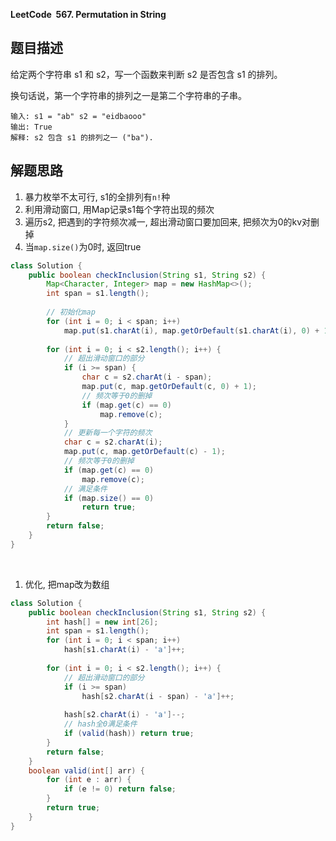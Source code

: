 **LeetCode&nbsp;&nbsp;567. Permutation in String**

## 题目描述

给定两个字符串 s1 和 s2，写一个函数来判断 s2 是否包含 s1 的排列。

换句话说，第一个字符串的排列之一是第二个字符串的子串。

```
输入: s1 = "ab" s2 = "eidbaooo"
输出: True
解释: s2 包含 s1 的排列之一 ("ba").
```

## 解题思路

1. 暴力枚举不太可行, s1的全排列有`n!`种
2. 利用滑动窗口, 用Map记录s1每个字符出现的频次
3. 遍历s2, 把遇到的字符频次减一, 超出滑动窗口要加回来, 把频次为0的kv对删掉
4. 当`map.size()`为0时, 返回true

```java
class Solution {
    public boolean checkInclusion(String s1, String s2) {
        Map<Character, Integer> map = new HashMap<>();
        int span = s1.length();
        
        // 初始化map
        for (int i = 0; i < span; i++) 
            map.put(s1.charAt(i), map.getOrDefault(s1.charAt(i), 0) + 1);
        
        for (int i = 0; i < s2.length(); i++) {
            // 超出滑动窗口的部分
            if (i >= span) {
                char c = s2.charAt(i - span);
                map.put(c, map.getOrDefault(c, 0) + 1);
                // 频次等于0的删掉
                if (map.get(c) == 0)
                    map.remove(c);
            }
            // 更新每一个字符的频次
            char c = s2.charAt(i);
            map.put(c, map.getOrDefault(c) - 1);
            // 频次等于0的删掉
            if (map.get(c) == 0)
                map.remove(c);
            // 满足条件
            if (map.size() == 0)
                return true;
        }
        return false;
    }
}
```
<br>

1. 优化, 把map改为数组

```java
class Solution {
    public boolean checkInclusion(String s1, String s2) {
        int hash[] = new int[26];
        int span = s1.length();
        for (int i = 0; i < span; i++)
            hash[s1.charAt(i) - 'a']++;
        
        for (int i = 0; i < s2.length(); i++) {
            // 超出滑动窗口的部分
            if (i >= span)
                hash[s2.charAt(i - span) - 'a']++;
            
            hash[s2.charAt(i) - 'a']--;
            // hash全0满足条件
            if (valid(hash)) return true;
        }
        return false;
    }
    boolean valid(int[] arr) {
        for (int e : arr) {
            if (e != 0) return false;
        }
        return true;
    }
}
```